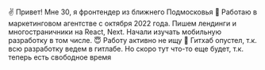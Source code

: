 ✌ Привет! Мне 30, я фронтендер из ближнего Подмосковья
🤪 Работаю в маркетинговом агентстве с октября 2022 года. Пишем лендинги и многостраничники на React, Next. Начали изучать мобильную разработку в том числе.
😇 Работу активно не ищу
👀 Гитхаб опустел, т.к. всю разработку ведем в гитлабе. Но скоро тут что-то еще будет, т.к. теперь есть свободное время
